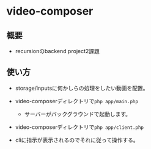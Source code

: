 # video-composer 

## 概要
- recursionのbackend project2課題

## 使い方

- storage/inputsに何かしらの処理をしたい動画を配置。
- video-composerディレクトリで```php app/main.php```
  
  - サーバーがバックグラウンドで起動します。 
- video-composerディレクトリで```php app/client.php```
- cliに指示が表示されるのでそれに従って操作する。